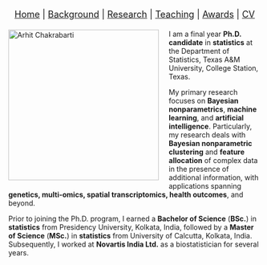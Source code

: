 <!-- <meta name="google-site-verification" content="L9BFXd4m2lDM2yYXggmrqE021iawiQ-UhPvY50CZCTI" /> -->

<!-- Navigation -->
<nav style="text-align:center; font-size: 18px; margin-bottom: 20px;">
  <a href="/index.html">Home</a> |
  <a href="/background.html">Background</a> |
  <a href="/research.html">Research</a> |
  <a href="/teaching.html">Teaching</a> |
  <a href="/awards.html">Awards</a> |
  <a href="/cv.html">CV</a>
</nav>

<meta name="google-site-verification" content="L9BFXd4m2lDM2yYXggmrqE021iawiQ-UhPvY50CZCTI" />

<!-- Image and introduction wrapped in HTML to allow float -->
<div>
  <img src="assets/images/Pic.jpg" alt="Arhit Chakrabarti" width="300" style="float:left; margin-right:20px; margin-bottom:10px;" />
  <p>
    I am a final year <strong>Ph.D. candidate</strong> in <strong>statistics</strong> at the Department of Statistics, Texas A&M University, College Station, Texas. 
  </p>
  <p>
    My primary research focuses on <strong>Bayesian nonparametrics</strong>, <strong>machine learning</strong>, and <strong>artificial intelligence</strong>. Particularly, my research deals with <strong>Bayesian nonparametric clustering</strong> and <strong>feature allocation</strong> of complex data in the presence of additional information, with applications spanning <strong>genetics, multi-omics, spatial transcriptomics, health outcomes</strong>, and beyond.
  </p>
  <p>
    Prior to joining the Ph.D. program, I earned a <strong>Bachelor of Science</strong> (<strong>BSc.</strong>) in <strong>statistics</strong> from Presidency University, Kolkata, India, followed by a <strong>Master of Science</strong> (<strong>MSc.</strong>) in <strong>statistics</strong> from University of Calcutta, Kolkata, India. Subsequently, I worked at <strong>Novartis India Ltd.</strong> as a biostatistician for several years.
  </p>
  <div style="clear: both;"></div>
</div>
